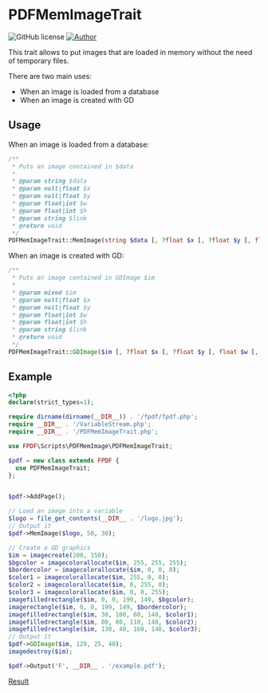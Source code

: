 # PDFMemImageTrait
![GitHub license](https://img.shields.io/badge/license-FPDF-green)
[![Author](https://img.shields.io/badge/author-Olivier-blue)](mailto:oliver@fpdf.org?subject=Memory%20image%20support)

This trait allows to put images that are loaded in memory without the need of temporary files.

There are two main uses:
- When an image is loaded from a database
- When an image is created with GD

## Usage
When an image is loaded from a database:

```php
/**
 * Puts an image contained in $data
 *
 * @param string $data
 * @param null|float $x
 * @param null|float $y
 * @param float|int $w
 * @param float|int $h
 * @param string $link
 * @return void
 */
PDFMemImageTrait::MemImage(string $data [, ?float $x [, ?float $y [, float $w [, float $h [, $link]]]]])
```

When an image is created with GD:

```php
/**
 * Puts an image contained in GDImage $im
 *
 * @param mixed $im
 * @param null|float $x
 * @param null|float $y
 * @param float|int $w
 * @param float|int $h
 * @param string $link
 * @return void
 */
PDFMemImageTrait::GDImage($im [, ?float $x [, ?float $y [, float $w [, float $h [, $link]]]]])
```

## Example

```php
<?php
declare(strict_types=1);

require dirname(dirname(__DIR__)) . '/fpdf/fpdf.php';
require __DIR__ . '/VariableStream.php';
require __DIR__ . '/PDFMemImageTrait.php';

use FPDF\Scripts\PDFMemImage\PDFMemImageTrait;

$pdf = new class extends FPDF {
  use PDFMemImageTrait;
};


$pdf->AddPage();

// Load an image into a variable
$logo = file_get_contents(__DIR__ . '/logo.jpg');
// Output it
$pdf->MemImage($logo, 50, 30);

// Create a GD graphics
$im = imagecreate(200, 150);
$bgcolor = imagecolorallocate($im, 255, 255, 255);
$bordercolor = imagecolorallocate($im, 0, 0, 0);
$color1 = imagecolorallocate($im, 255, 0, 0);
$color2 = imagecolorallocate($im, 0, 255, 0);
$color3 = imagecolorallocate($im, 0, 0, 255);
imagefilledrectangle($im, 0, 0, 199, 149, $bgcolor);
imagerectangle($im, 0, 0, 199, 149, $bordercolor);
imagefilledrectangle($im, 30, 100, 60, 148, $color1);
imagefilledrectangle($im, 80, 80, 110, 148, $color2);
imagefilledrectangle($im, 130, 40, 160, 148, $color3);
// Output it
$pdf->GDImage($im, 120, 25, 40);
imagedestroy($im);

$pdf->Output('F', __DIR__ . '/example.pdf');
```
[Result](ex.pdf)
